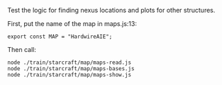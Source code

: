 Test the logic for finding nexus locations and plots for other structures.

First, put the name of the map in maps.js:13:

```
export const MAP = "HardwireAIE";
```

Then call:

```
node ./train/starcraft/map/maps-read.js
node ./train/starcraft/map/maps-bases.js
node ./train/starcraft/map/maps-show.js
```
